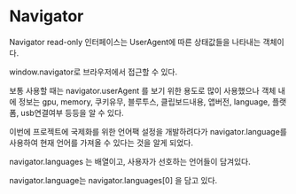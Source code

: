 # Navigator

Navigator read-only 인터페이스는 UserAgent에 따른 상태값들을 나타내는 객체이다.

window.navigator로 브라우저에서 접근할 수 있다.

보통 사용할 때는 navigator.userAgent 를 보기 위한 용도로 많이 사용했으나
객체 내에 정보는 gpu, memory, 쿠키유무, 블루투스, 클립보드내용, 앱버전, language, 플랫폼, usb연결여부 등등을 알 수 있다.

이번에 프로젝트에 국제화를 위한 언어팩 설정을 개발하려다가 navigator.language를 사용하여 현재 언어를 가져올 수 있다는 것을 알게 되었다.

navigator.languages 는 배열이고, 사용자가 선호하는 언어들이 담겨있다.

navigator.language는 navigator.languages[0] 을 담고 있다.
